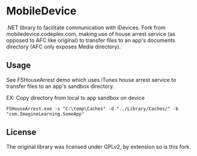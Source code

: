 # MobileDevice

.NET library to facilitate communication with iDevices. Fork from mobiledevice.codeplex.com, making use of house arrest service (as opposed to AFC like original) to transfer files to an app's documents directory (AFC only exposes Media directory).

## Usage

See FSHouseArrest demo which uses iTunes house arrest service to transfer files to an app's sandbox directory.

EX: Copy directory from local to app sandbox on device

	FSHouseArrest.exe -s "C:\temp\Caches" -d "../Library/Caches/" -b "com.ImagineLearning.SomeApp"

## License

The original library was licensed under GPLv2, by extension so is this fork.
